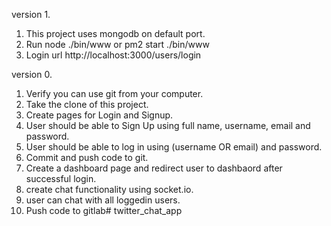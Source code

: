 version 1.
1. This project uses mongodb on default port.
2. Run node ./bin/www or pm2 start ./bin/www
3. Login url http://localhost:3000/users/login


version 0.
1. Verify you can use git from your computer.
2. Take the clone of this project. 
3. Create pages for Login and Signup.
4. User should be able to Sign Up using full name, username, email and password.
5. User should be able to log in using (username OR email) and password.
6. Commit and push code to git.
7. Create a dashboard page and redirect user to dashbaord after successful login.
8. create chat functionality using socket.io.
9. user can chat with all loggedin users.
10. Push code to gitlab# twitter_chat_app
